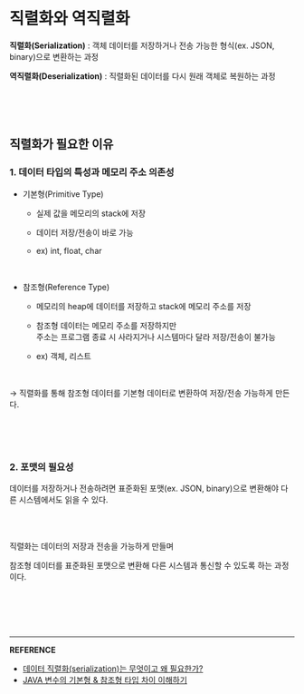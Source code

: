 # 직렬화와 역직렬화

**직렬화(Serialization)** : 객체 데이터를 저장하거나 전송 가능한 형식(ex. JSON, binary)으로 변환하는 과정

**역직렬화(Deserialization)** : 직렬화된 데이터를 다시 원래 객체로 복원하는 과정

<br><br><br>

## 직렬화가 필요한 이유 

### 1. 데이터 타입의 특성과 메모리 주소 의존성
- 기본형(Primitive Type)
  
  - 실제 값을 메모리의 stack에 저장
    
  - 데이터 저장/전송이 바로 가능 
    
  - ex) int, float, char 

<br>

- 참조형(Reference Type)
  
  - 메모리의 heap에 데이터를 저장하고 stack에 메모리 주소를 저장  
    
  - 참조형 데이터는 메모리 주소를 저장하지만         
    주소는 프로그램 종료 시 사라지거나 시스템마다 달라 저장/전송이 불가능
    
  - ex) 객체, 리스트

<br>

→ 직렬화를 통해 참조형 데이터를 기본형 데이터로 변환하여 저장/전송 가능하게 만든다.  

<br><br><br>
  
### 2. 포맷의 필요성
데이터를 저장하거나 전송하려면 표준화된 포맷(ex. JSON, binary)으로 변환해야 다른 시스템에서도 읽을 수 있다.

<br><br>

직렬화는 데이터의 저장과 전송을 가능하게 만들며 

참조형 데이터를 표준화된 포맷으로 변환해 다른 시스템과 통신할 수 있도록 하는 과정이다.

<br><br><br><br> 

---

**REFERENCE**   
- [데이터 직렬화(serialization)는 무엇이고 왜 필요한가?](https://hub1234.tistory.com/26)
- [JAVA 변수의 기본형 & 참조형 타입 차이 이해하기](https://inpa.tistory.com/entry/JAVA-%E2%98%95-%EB%B3%80%EC%88%98%EC%9D%98-%EA%B8%B0%EB%B3%B8%ED%98%95-%EC%B0%B8%EC%A1%B0%ED%98%95-%ED%83%80%EC%9E%85)   
